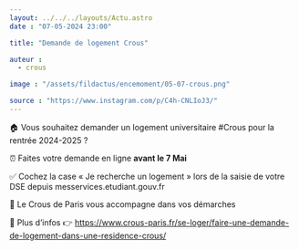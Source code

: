 ```yaml
---
layout: ../../../layouts/Actu.astro
date : "07-05-2024 23:00"

title: "Demande de logement Crous"

auteur :
  - crous

image : "/assets/fildactus/encemoment/05-07-crous.png"

source : "https://www.instagram.com/p/C4h-CNLIoJ3/"
---
```


🏠 Vous souhaitez demander un logement universitaire #Crous pour la rentrée 2024-2025 ?

⏰ Faites votre demande en ligne __avant le 7 Mai__

✅ Cochez la case « Je recherche un logement » lors de la saisie de votre DSE depuis messervices.etudiant.gouv.fr

🤝 Le Crous de Paris vous accompagne dans vos démarches

🧐 Plus d’infos 👉 https://www.crous-paris.fr/se-loger/faire-une-demande-de-logement-dans-une-residence-crous/